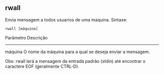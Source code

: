## rwall

Envia mensagem a todos usuarios de uma maquina.
Sintaxe: 

	rwall [máquina]

Parâmetro Descrição
--------- ---------
máquina   O nome da máquina para a qual se deseja enviar
          a mensagem.

Obs: rwall lerá a mensagem da entrada padrão (stdin) até
encontrar o caractere EOF (geralmente CTRL-D).

